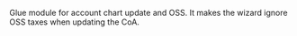 Glue module for account chart update and OSS. It makes the wizard ignore
OSS taxes when updating the CoA.
